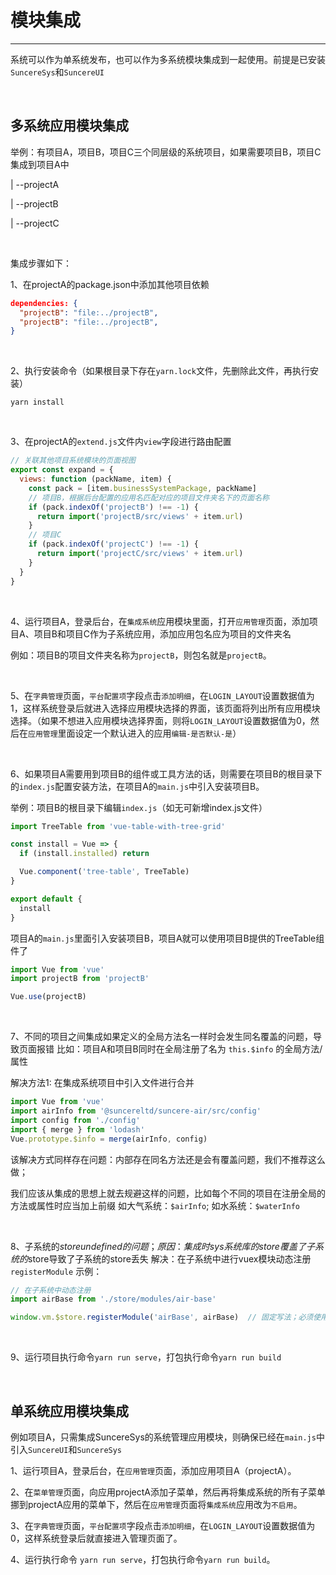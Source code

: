 # 模块集成

----

系统可以作为单系统发布，也可以作为多系统模块集成到一起使用。前提是已安装`SuncereSys`和`SuncereUI`

&nbsp;

## 多系统应用模块集成

举例：有项目A，项目B，项目C三个同层级的系统项目，如果需要项目B，项目C集成到项目A中

| --projectA

|
 --projectB

|
 --projectC

&nbsp;

集成步骤如下：

1、在projectA的package.json中添加其他项目依赖

```json
dependencies: {
  "projectB": "file:../projectB",
  "projectB": "file:../projectB",
}
```

&nbsp;

2、执行安装命令（如果根目录下存在`yarn.lock`文件，先删除此文件，再执行安装）

```shell
yarn install
```

&nbsp;

3、在projectA的`extend.js`文件内`view`字段进行路由配置

```js
// 关联其他项目系统模块的页面视图
export const expand = {
  views: function (packName, item) {
    const pack = [item.businessSystemPackage, packName]
    // 项目B，根据后台配置的应用名匹配对应的项目文件夹名下的页面名称
    if (pack.indexOf('projectB') !== -1) {
      return import('projectB/src/views' + item.url)
    }
    // 项目C
    if (pack.indexOf('projectC') !== -1) {
      return import('projectC/src/views' + item.url)
    }
  }
}
```

&nbsp;

4、运行项目A，登录后台，在`集成系统`应用模块里面，打开`应用管理`页面，添加项目A、项目B和项目C作为子系统应用，添加应用包名应为项目的文件夹名

例如：项目B的项目文件夹名称为`projectB`，则包名就是`projectB`。

&nbsp;

5、在`字典管理`页面，`平台配置项`字段点击`添加明细`，在`LOGIN_LAYOUT`设置数据值为1，这样系统登录后就进入选择应用模块选择的界面，该页面将列出所有应用模块选择。（如果不想进入应用模块选择界面，则将`LOGIN_LAYOUT`设置数据值为0，然后在`应用管理`里面设定一个默认进入的应用`编辑-是否默认-是`）

&nbsp;

6、如果项目A需要用到项目B的组件或工具方法的话，则需要在项目B的根目录下的`index.js`配置安装方法，在项目A的`main.js`中引入安装项目B。

举例：项目B的根目录下编辑`index.js`（如无可新增index.js文件）

```js
import TreeTable from 'vue-table-with-tree-grid'

const install = Vue => {
  if (install.installed) return

  Vue.component('tree-table', TreeTable)
}

export default {
  install
}

```

项目A的`main.js`里面引入安装项目B，项目A就可以使用项目B提供的TreeTable组件了

```js
import Vue from 'vue'
import projectB from 'projectB'

Vue.use(projectB)
```

&nbsp;

7、不同的项目之间集成如果定义的全局方法名一样时会发生同名覆盖的问题，导致页面报错
  比如：项目A和项目B同时在全局注册了名为 `this.$info` 的全局方法/属性

  解决方法1: 在集成系统项目中引入文件进行合并

  ```js
  import Vue from 'vue'
  import airInfo from '@suncereltd/suncere-air/src/config'
  import config from './config'
  import { merge } from 'lodash'
  Vue.prototype.$info = merge(airInfo, config)
  ```

  该解决方式同样存在问题：内部存在同名方法还是会有覆盖问题，我们不推荐这么做；

  我们应该从集成的思想上就去规避这样的问题，比如每个不同的项目在注册全局的方法或属性时应当加上前缀 如大气系统：`$airInfo`; 如水系统：`$waterInfo`


&nbsp;


8、子系统的$store undefined的问题；原因：集成时sys系统库的store覆盖了子系统的$store导致了子系统的store丢失
  解决：在子系统中进行vuex模块动态注册 `registerModule`
  示例：
  ``` js
  // 在子系统中动态注册
  import airBase from './store/modules/air-base'

  window.vm.$store.registerModule('airBase', airBase)  // 固定写法；必须使用window.vm.$store
  ```

&nbsp;

9、运行项目执行命令`yarn run serve`，打包执行命令`yarn run build`

&nbsp;

## 单系统应用模块集成

例如项目A，只需集成SuncereSys的系统管理应用模块，则确保已经在`main.js`中引入`SuncereUI`和`SuncereSys`

1、运行项目A，登录后台，在`应用管理`页面，添加应用项目A（projectA）。

2、在`菜单管理`页面，向应用projectA添加子菜单，然后再将集成系统的所有子菜单挪到projectA应用的菜单下，然后在`应用管理`页面将`集成系统`应用改为`不启用`。

3、在`字典管理`页面，`平台配置项`字段点击`添加明细`，在`LOGIN_LAYOUT`设置数据值为0，这样系统登录后就直接进入管理页面了。

4、运行执行命令 `yarn run serve`，打包执行命令`yarn run build`。
